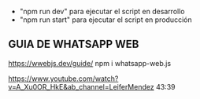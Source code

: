 * "npm run dev" para ejecutar el script en desarrollo
* "npm run start" para ejecutar el script en producción

## GUIA DE WHATSAPP WEB ##
https://wwebjs.dev/guide/
npm i whatsapp-web.js

https://www.youtube.com/watch?v=A_Xu0OR_HkE&ab_channel=LeiferMendez
43:39